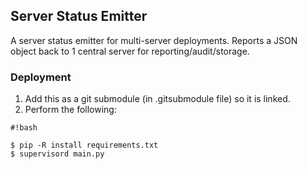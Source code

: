 ## Server Status Emitter

A server status emitter for multi-server deployments. Reports a JSON object back to 1 central server for reporting/audit/storage.


### Deployment

1. Add this as a git submodule (in .gitsubmodule file) so it is linked. 
2. Perform the following:

```
#!bash

$ pip -R install requirements.txt
$ supervisord main.py
```
